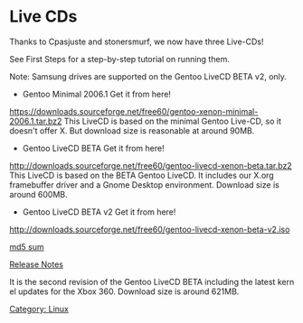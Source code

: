 # Live CDs

Thanks to Cpasjuste and stonersmurf, we now have three Live-CDs!

See First Steps for a step-by-step tutorial on running them.

Note: Samsung drives are supported on the Gentoo LiveCD BETA v2, only.

- Gentoo Minimal 2006.1 Get it from here!

https://downloads.sourceforge.net/free60/gentoo-xenon-minimal-2006.1.tar.bz2
This LiveCD is based on the minimal Gentoo Live-CD, so it doesn't offer X.
But download size is reasonable at around 90MB.

- Gentoo LiveCD BETA Get it from here!

http://downloads.sourceforge.net/free60/gentoo-livecd-xenon-beta.tar.bz2
This LiveCD is based on the BETA Gentoo LiveCD. It includes our X.org
framebuffer driver and a Gnome Desktop environment. Download size is
around 600MB.

- Gentoo LiveCD BETA v2 Get it from here!

http://downloads.sourceforge.net/free60/gentoo-livecd-xenon-beta-v2.iso

[md5 sum](http://downloads.sourceforge.net/free60/gentoo-livecd-xenon-beta-v2.iso.md5)

[Release Notes](http://sourceforge.net/project/shownotes.php?group_id=139616&release_id=506402)

It is the second revision of the Gentoo LiveCD BETA including the latest kernel updates for the Xbox 360. Download size is around 621MB.

[Category: Linux](/Linux)
